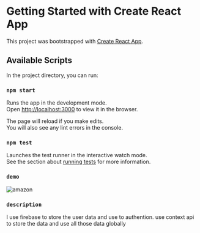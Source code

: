 # Getting Started with Create React App

This project was bootstrapped with [Create React App](https://github.com/facebook/create-react-app).

## Available Scripts

In the project directory, you can run:

### `npm start`

Runs the app in the development mode.\
Open [http://localhost:3000](http://localhost:3000) to view it in the browser.

The page will reload if you make edits.\
You will also see any lint errors in the console.

### `npm test`

Launches the test runner in the interactive watch mode.\
See the section about [running tests](https://facebook.github.io/create-react-app/docs/running-tests) for more information.

### `demo`
![amazon](https://user-images.githubusercontent.com/67221077/123991252-2e752000-d9e8-11eb-8005-3df71245e992.jpg)

### `description`
I use firebase to store the user data and use to authention.
use context api to store the data and use all those data globally





